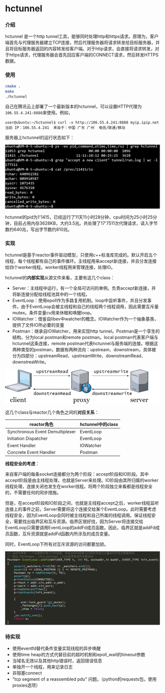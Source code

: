 # hctunnel



### 介绍



hctunnel 是一个http tunnel工具，能够同时处理http和https请求。原理为，客户端首先与代理服务器建立TCP连接，然后代理服务器将请求转发给目标服务器，并且将目标服务器返回的内容转发给客户端。对于http请求，会直接将请求转发，对于https请求，代理服务器会首先回应客户端的CONNECT请求，然后转发HTTPS数据。





### 使用



```bash
cmake .
make
./hctunnel
```



自己在腾讯云上部署了一个最新版本的hctunnel，可以设置HTTP代理为`106.55.4.241:8888`来使用。例如，

```
user@ubuntu:~/hctunnel$ curl -x http://106.55.4.241:8888 myip.ipip.net
当前 IP：106.55.4.241  来自于：中国 广东 广州  电信/联通/移动
```
服务器上hctunnel的运行状态如下：

![](./img/runningstate.png)

hctunnel的pid为1'1415，已经运行了11天11小时28分钟，cpu时间为25小时25分钟，目前占用内存3628KB，大约3.5兆。共处理了17'7511次代理请求，读入字节数约640兆，写出字节数约810兆。



### 实现

hctunnel是基于reactor事件驱动模型，只使用c++标准库完成的。默认开启五个线程，每个线程都有自己的事件循环。主线程用来accept新连接，并且分发连接给四个worker线程。worker线程用来管理连接，处理IO。

hctunnel的**内部实现**从源文件来看，主要有这几个class：

- Server：主线程中运行，有一个全局可访问的单例。负责accept新连接，并将新连接分配给线程池其中的一个线程。
- EventLoop：使用epoll作为多路复用机制。loop中监听事件，并且分发事件。由于EventLoop会被主线程和自己的线程两个线程调用，因此需要互斥量mutex。条件变量cv用来休眠和唤醒loop。
- IOWatcher：借鉴自libev中watcher的概念。IOWatcher作为一个抽象基类，提供了文件IO所必要的变量
- Postman：继承自IOWatcher，用来实现http tunnel。Postman是一个孪生的结构，分为local postman和remote  postman。local postman代表客户端与hctunnel这条连接，remote postman代表hctunnel与服务端的连接。根据这两种类型的postman，数据有两种流向：upstream、downstream，具体被分为四部分：upstreamRead、upstreamWrite、downstreamRead、downstreaWrite。

![](./img/datastream.png)



这几个class与reactor几个角色之间的**对应关系**：

| reactor角色                     | hctunnel中的class |
| ------------------------------- | ----------------- |
| Synchronous Event Demultiplexer | EventLoop         |
| Initiation Dispatcher           | EventLoop         |
| Event Handler                   | IOWatcher         |
| Concrete Event Handler          | Postman           |



**线程安全的考虑**：

来自客户端的每条socket连接都分为两个阶段：accept阶段和IO阶段。其中accept阶段是由主线程处理，也就是Server来处理。IO阶段由其所归属的worker线程处理，连接关闭也发生在worker线程。将两个阶段独立来看都是线程安全的，不需要任何的同步措施。

但是，在accept阶段和IO阶段之间，也就是主线程accept之后，worker线程监听连接上的事件之前，Server需要将这个连接交给某个EventLoop。此时需要考虑线程安全，因为EventLoop会同时被主线程和自己所属的线程调用。保证线程安全，需要找出临界区和互斥资源。临界区很好找，因为Server将连接交给EventLoop只需要调用EventLoop的addFd成员函数。因此，临界区就是addFd成员函数，互斥资源就是addFd函数内所涉及的成员变量。

同时，EventLoop下所有对互斥资源的访问都要加锁。

![](./img/threadsafecode.png)





### 待实现

- 使用eventfd替代条件变量实现线程的异步唤醒
- 使用time heap的方式代替目前的超时机制和epoll_wait的timeout参数
- 当域名无效以及其他http错误时，返回错误信息
- 单独开一个线程，用来记录日志
- 非阻塞connect
- "tcp segment of a reassembled pdu" 问题。（python的requests包，使用proxies选项）